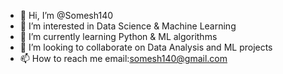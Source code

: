 - 👋 Hi, I’m @Somesh140
- 👀 I’m interested in Data Science & Machine Learning
- 🌱 I’m currently learning Python & ML algorithms
- 💞️ I’m looking to collaborate on Data Analysis and ML projects
- 📫 How to reach me email:somesh140@gmail.com

<!---
Somesh140/Somesh140 is a ✨ special ✨ repository because its `README.md` (this file) appears on your GitHub profile.
You can click the Preview link to take a look at your changes.
--->
